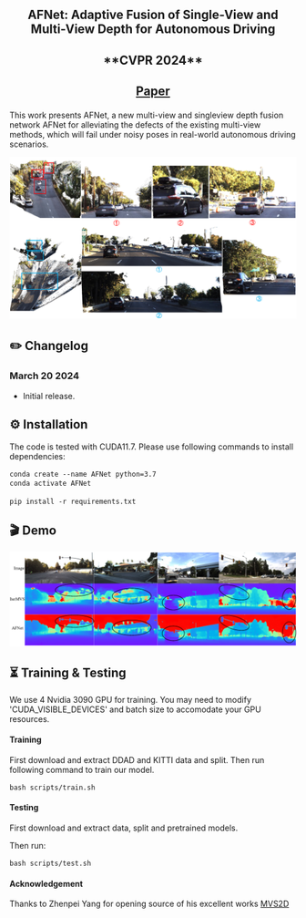 <div align="center">
<h2>AFNet: Adaptive Fusion of Single-View and Multi-View Depth for Autonomous Driving</h2>
<h2>**CVPR 2024**<h2>

[Paper](https://arxiv.org/pdf/2403.07535.pdf)
</div>

This work presents AFNet, a new multi-view and singleview depth fusion network AFNet for alleviating the defects of the existing multi-view methods, which will fail under noisy poses in real-world autonomous driving scenarios.

![teaser](assets/pointcloud2.png)


## ✏️ Changelog
### March 20 2024
* Initial release. 

## ⚙️ Installation

The code is tested with CUDA11.7. Please use following commands to install dependencies: 

```
conda create --name AFNet python=3.7
conda activate AFNet

pip install -r requirements.txt
```

## 🎬 Demo
![teaser](assets/visual_compare.png)


## ⏳ Training & Testing

We use 4 Nvidia 3090 GPU for training. You may need to modify 'CUDA_VISIBLE_DEVICES' and batch size to accomodate your GPU resources.

#### Training
First download and extract DDAD and KITTI data and split. Then run following command to train our model. 
```
bash scripts/train.sh
```

#### Testing 
First download and extract data, split and pretrained models.

Then run:
```
bash scripts/test.sh
```


#### Acknowledgement
Thanks to Zhenpei Yang for opening source of his excellent works [MVS2D](https://github.com/zhenpeiyang/MVS2D?tab=readme-ov-file#nov-27-2021)


